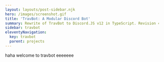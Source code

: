 ```yaml
---
layout: layouts/post-sidebar.njk
hero: /images/screenshot.gif
title: 'TravBot: A Modular Discord Bot'
summary: Rewrite of TravBot to Discord.JS v12 in TypeScript. Revision 4 of TravBot, version number 3.
sidebar: travbot
eleventyNavigation:
  key: travbot
  parent: projects
---
```

haha welcome to travbot eeeeeee